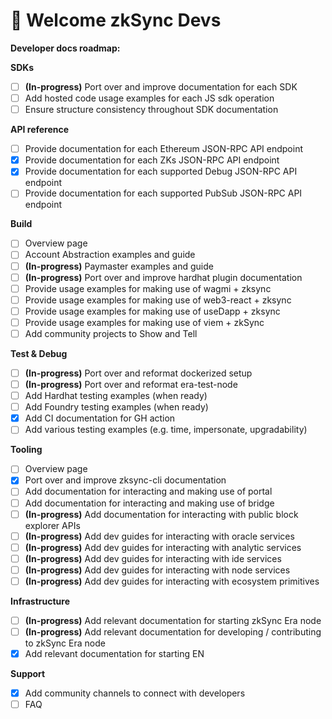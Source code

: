 # 👋 Welcome zkSync Devs

**Developer docs roadmap:**

**SDKs**

* [ ] **(In-progress)** Port over and improve documentation for each SDK
* [ ] Add hosted code usage examples for each JS sdk operation
* [ ] Ensure structure consistency throughout SDK documentation&#x20;

**API reference**

* [ ] Provide documentation for each Ethereum JSON-RPC API endpoint&#x20;
* [x] Provide documentation for each ZKs JSON-RPC API endpoint&#x20;
* [x] Provide documentation for each supported Debug JSON-RPC API endpoint&#x20;
* [ ] Provide documentation for each supported PubSub JSON-RPC API endpoint&#x20;

**Build**

* [ ] Overview page&#x20;
* [ ] Account Abstraction examples and guide
* [ ] **(In-progress)** Paymaster examples and guide
* [ ] **(In-progress)** Port over and improve hardhat plugin documentation&#x20;
* [ ] Provide usage examples for making use of wagmi + zksync&#x20;
* [ ] Provide usage examples for making use of web3-react + zksync&#x20;
* [ ] Provide usage examples for making use of useDapp + zksync&#x20;
* [ ] Provide usage examples for making use of viem + zkSync&#x20;
* [ ] Add community projects to Show and Tell

**Test & Debug**

* [ ] **(In-progress)** Port over and reformat dockerized setup&#x20;
* [ ] **(In-progress)** Port over and reformat era-test-node&#x20;
* [ ] Add Hardhat testing examples (when ready)
* [ ] Add Foundry testing examples (when ready)
* [x] Add CI documentation for GH action&#x20;
* [ ] Add various testing examples (e.g. time, impersonate, upgradability)&#x20;

**Tooling**

* [ ] Overview page
* [x] Port over and improve zksync-cli documentation
* [ ] Add documentation for interacting and making use of portal&#x20;
* [ ] Add documentation for interacting and making use of bridge&#x20;
* [ ] **(In-progress)** Add documentation for interacting with public block explorer APIs  &#x20;
* [ ] **(In-progress)** Add dev guides for interacting with oracle services&#x20;
* [ ] **(In-progress)** Add dev guides for interacting with analytic services&#x20;
* [ ] **(In-progress)** Add dev guides for interacting with ide services&#x20;
* [ ] **(In-progress)** Add dev guides for interacting with node services&#x20;
* [ ] **(In-progress)** Add dev guides for interacting with ecosystem primitives&#x20;

**Infrastructure**

* [ ] **(In-progress)** Add relevant documentation for starting zkSync Era node&#x20;
* [ ] **(In-progress)** Add relevant documentation for developing  / contributing to zkSync Era node
* [x] Add relevant documentation for starting EN

**Support**&#x20;

* [x] Add community channels to connect with developers&#x20;
* [ ] FAQ
